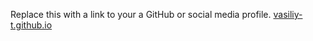 Replace this with a link to your a GitHub or social media profile.
[vasiliy-t.github.io](vasiliy-t.github.io)
